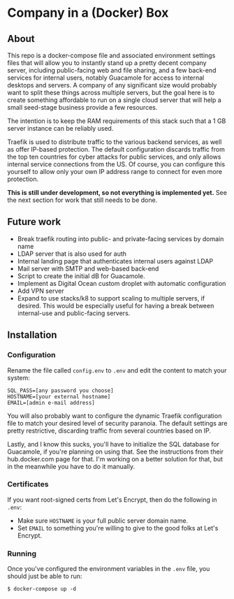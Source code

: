 # Company in a (Docker) Box

## About

This repo is a docker-compose file and associated environment settings files
that will allow you to instantly stand up a pretty decent company server,
including public-facing web and file sharing, and a few back-end services for
internal users, notably Guacamole for access to internal desktops and servers.
A company of any significant size would probably want to split these things
across multiple servers, but the goal here is to create something affordable to
run on a single cloud server that will help a small seed-stage business provide
a few resources.

The intention is to keep the RAM requirements of this stack such that a 1 GB
server instance can be reliably used.

Traefik is used to distribute traffic to the various backend services, as well
as offer IP-based protection. The default configuration discards traffic from
the top ten countries for cyber attacks for public services, and only allows
internal service connections from the US. Of course, you can configure this
yourself to allow only your own IP address range to connect for even more
protection.

**This is still under development, so not everything is implemented yet.** See
the next section for work that still needs to be done.

## Future work

- Break traefik routing into public- and private-facing services by domain name
- LDAP server that is also used for auth
- Internal landing page that authenticates internal users against LDAP
- Mail server with SMTP and web-based back-end
- Script to create the initial dB for Guacamole.
- Implement as Digital Ocean custom droplet with automatic configuration
- Add VPN server
- Expand to use stacks/k8 to support scaling to multiple servers, if desired.
  This would be especially useful for having a break between internal-use and
  public-facing servers.

## Installation

### Configuration

Rename the file called `config.env` to `.env` and edit the content to match
your system:

```
SQL_PASS=[any password you choose]
HOSTNAME=[your external hostname]
EMAIL=[admin e-mail address]
```

You will also probably want to configure the dynamic Traefik configuration file
to match your desired level of security paranoia. The default settings are
pretty restrictive, discarding traffic from several countries based on IP.

Lastly, and I know this sucks, you'll have to initialize the SQL database for
Guacamole, if you're planning on using that. See the instructions from their
hub.docker.com page for that. I'm working on a better solution for that,
but in the meanwhile you have to do it manually.

### Certificates

If you want root-signed certs from Let's Encrypt, then do the following in
`.env`:

- Make sure `HOSTNAME` is your full public server domain name. 
- Set `EMAIL` to something you're willing to give to the good folks at Let's
  Encrypt.

### Running

Once you've configured the environment variables in the `.env` file, you should
just be able to run:

``` $ docker-compose up -d ```
